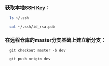 ### 获取本地SSH Key：
```sh
  ls ~/.ssh

  cat ~/.ssh/id_rsa.pub
```

### 在远程仓库的master分支基础上建立新分支：
```
  git checkout master -b dev

  git push origin dev
```